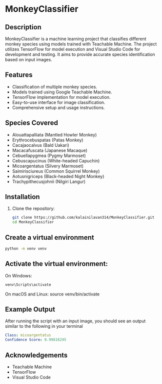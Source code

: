 # MonkeyClassifier

## Description
MonkeyClassifier is a machine learning project that classifies different monkey species using models trained with Teachable Machine. The project utilizes TensorFlow for model execution and Visual Studio Code for development and testing. It aims to provide accurate species identification based on input images.

## Features
- Classification of multiple monkey species.
- Models trained using Google Teachable Machine.
- TensorFlow implementation for model execution.
- Easy-to-use interface for image classification.
- Comprehensive setup and usage instructions.

## Species Covered
- Alouattapalliata (Mantled Howler Monkey)
- Erythrocebuspatas (Patas Monkey)
- Cacajaocalvus (Bald Uakari)
- Macacafuscata (Japanese Macaque)
- Cebuellapygmea (Pygmy Marmoset)
- Cebuscapucinus (White-headed Capuchin)
- Micoargentatus (Silvery Marmoset)
- Saimirisciureus (Common Squirrel Monkey)
- Aotusnigriceps (Black-headed Night Monkey)
- Trachypithecusjohnii (Nilgiri Langur)

## Installation
1. Clone the repository:
   ```sh
   git clone https://github.com/kalainilavan314/MonkeyClassifier.git
   cd MonkeyClassifier

## Create a virtual environment
  ```sh
python -m venv venv
  ```
## Activate the virtual environment:
On Windows:
 ```sh
venv\Scripts\activate
 ```
On macOS and Linux:
source venv/bin/activate

## Example Output
After running the script with an input image, you should see an output similar to the following in your terminal
```yaml
Class: micoargentatus
Confidence Score: 0.99818295
 ```
## Acknowledgements
- Teachable Machine
- TensorFlow
- Visual Studio Code



